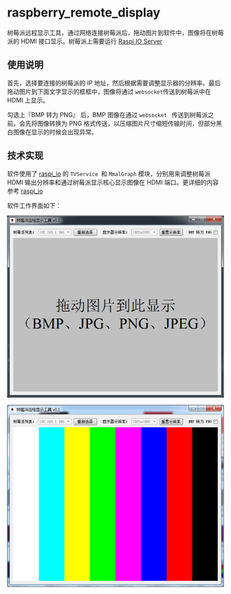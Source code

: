 raspberry_remote_display
========
树莓派远程显示工具，通过网络连接树莓派后，拖动图片到软件中，图像将在树莓派的 HDMI 接口显示。树莓派上需要运行 [Raspi IO Server](https://github.com/amaork/raspi-ios/releases)

## 使用说明
首先，选择要连接的树莓派的 IP 地址，然后根据需要调整显示器的分辨率。最后拖动图片到下面文字显示的框框中，图像将通过 `websocket`传送到树莓派中在 HDMI 上显示。

勾选上『BMP 转为 PNG』 后，BMP 图像在通过 `websocket ` 传送到树莓派之前，会先将图像转换为 PNG 格式传送，以压缩图片尺寸缩短传输时间，但部分黑白图像在显示的时候会出现异常。

## 技术实现
软件使用了 [raspi_io](https://github.com/amaork/raspi-io) 的 `TVService `和 `MmalGraph` 模块，分别用来调整树莓派 HDMI 输出分辨率和通过树莓派显示核心显示图像在 HDMI 端口。更详细的内容参考  [raspi_io](https://github.com/amaork/raspi-io) 

软件工作界面如下：

![screenshoot1](resources/screenshot1.png)


![screenshoot2](resources/screenshot2.png)
